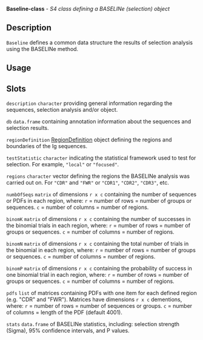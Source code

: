 





**Baseline-class** - *S4 class defining a BASELINe (selection) object*

Description
--------------------

`Baseline` defines a common data structure the results of selection
analysis using the BASELINe method.

Usage
--------------------



Slots
-------------------



`description`
`character` providing general information regarding the 
sequences, selection analysis and/or object.


`db`
`data.frame` containing annotation information about 
the sequences and selection results.


`regionDefinition`
[RegionDefinition](RegionDefinition-class.md) object defining the regions
and boundaries of the Ig sequences.


`testStatistic`
`character` indicating the statistical framework 
used to test for selection. For example, `"local"` or 
`"focused"`.


`regions`
`character` vector defining the regions the BASELINe 
analysis was carried out on. For `"CDR"` and `"FWR"` 
or `"CDR1"`, `"CDR2"`, `"CDR3"`, etc.


`numbOfSeqs`
`matrix` of dimensions `r x c` containing the number of 
sequences or PDFs in each region, where:
`r` = number of rows = number of groups or sequences.
`c` = number of columns = number of regions.


`binomK`
`matrix` of dimensions `r x c` containing the number of 
successes in the binomial trials in each region, where:
`r` = number of rows = number of groups or sequences.
`c` = number of columns = number of regions.


`binomN`
`matrix` of dimensions `r x c` containing the total 
number of trials in the binomial in each region, where:
`r` = number of rows = number of groups or sequences.
`c` = number of columns = number of regions.


`binomP`
`matrix` of dimensions `r x c` containing the probability 
of success in one binomial trial in each region, where:
`r` = number of rows = number of groups or sequences.
`c` = number of columns = number of regions.


`pdfs`
`list` of matrices containing PDFs with one item for each 
defined region (e.g. "CDR" and "FWR"). Matrices have dimensions
`r x c` dementions, where:
`r` = number of rows = number of sequences or groups. 
`c` = number of columns = length of the PDF (default 4001).


`stats`
`data.frame` of BASELINe statistics, 
including: selection strength (Sigma), 95% confidence 
intervals, and P values.






